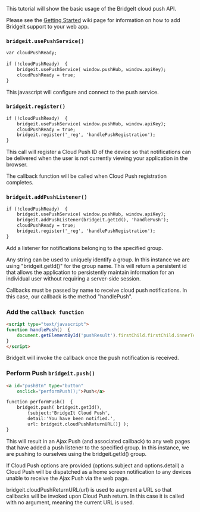 This tutorial will show the basic usage of the BridgeIt cloud push API.

Please see the [Getting Started](https://github.com/bridgeit/bridgeit.js/wiki/Getting-Started) wiki page for information on how to add BridgeIt support to your web app.

### `bridgeit.usePushService()`
```html
var cloudPushReady;
    
if (!cloudPushReady)  {
    bridgeit.usePushService( window.pushHub, window.apiKey);
    cloudPushReady = true;
}
```
This javascript will configure and connect to the push service.
  
### `bridgeit.register()`
```html
if (!cloudPushReady)  {
    bridgeit.usePushService( window.pushHub, window.apiKey);
    cloudPushReady = true;
    bridgeit.register('_reg', 'handlePushRegistration');
}
```
This call will register a Cloud Push ID of the device so that notifications can be delivered when the user is not currently viewing your application in the browser.

The callback function will be called when Cloud Push registration completes.

### `bridgeit.addPushListener()`
```html
if (!cloudPushReady)  {
    bridgeit.usePushService( window.pushHub, window.apiKey);
    bridgeit.addPushListener(bridgeit.getId(), 'handlePush');
    cloudPushReady = true;
    bridgeit.register('_reg', 'handlePushRegistration');
}
```
Add a listener for notifications belonging to the specified group.

Any string can be used to uniquely identify a group.  In this instance we are using "bridgeit.getId()" for the group name.  This will return a persistent id that allows the application to persistently maintain information for an individual user without requiring a server-side session.

Callbacks must be passed by name to receive cloud push notifications.  In this case, our callback is the method "handlePush". 

### Add the `callback function`
```html
<script type="text/javascript">
function handlePush()  {
    document.getElementById('pushResult').firstChild.firstChild.innerText = 'Push Received';
}
</script>
```
BridgeIt will invoke the callback once the push notification is received. 

### Perform Push `bridgeit.push()`
```html
<a id="pushBtn" type="button"
    onclick="performPush();">Push</a>

function performPush()  {
    bridgeit.push( bridgeit.getId(),
        {subject:'BridgeIt Cloud Push',
        detail:'You have been notified.',
        url: bridgeit.cloudPushReturnURL()} );
}
```
This will result in an Ajax Push (and associated callback) to any web pages that have added a push listener to the specified group.  In this instance, we are pushing to ourselves using the bridgeit.getId() group.

If Cloud Push options are provided (options.subject and options.detail) a Cloud Push will be dispatched as a home screen notification to any devices unable to receive the Ajax Push via the web page.

bridgeit.cloudPushReturnURL(url) is used to augment a URL so that callbacks will be invoked upon Cloud Push return.  In this case it is called with no argument, meaning the current URL is used.


  


